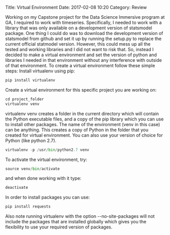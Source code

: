 Title: Virtual Environment 
Date: 2017-02-08 10:20
Category: Review

Working on my Capstone project for the Data Science Immersive program at GA, I required to work with timeseries. Specifically, I needed to work with a library that was only available on a development version of statsmodel package. One thing I could do was to download the development version of statsmodel from github and set it up by running the setup.py to replace the current official statmodel version. However, this could mess up all the tested and working libraries and I did not want to risk that. So, instead I decided to make a virtual environment and set the version of python and libraries I needed in that environment without any interference with outside of that environment. To create a virtual environment follow these simple steps:
Install virtualenv using pip:
``` python
pip install virtualenv
```
Create a virtual environment for this specific project you are working on:

``` python
cd project_folder
virtualenv venv
``` 
virtualenv venv creates a folder in the current directory which will contain the Python executable files, and a copy of the pip library which you can use to install other packages. The name of the environment (venv in this case) can be anything.
This creates a copy of Python in the folder that you created for virtual environment. You can also use your version of choice for Python (like python 2.7).
``` python
virtualenv -p /usr/bin/python2.7 venv
```
To activate the virtual environment, try:
``` python
source venv/bin/activate
```
and when done working with it type:
``` python
deactivate
```
In order to install packages you can use:
``` python
pip install requests
```
Also note running virtualenv with the option --no-site-packages will not include the packages that are installed globally which gives you the flexibility to use your required version of packages.


